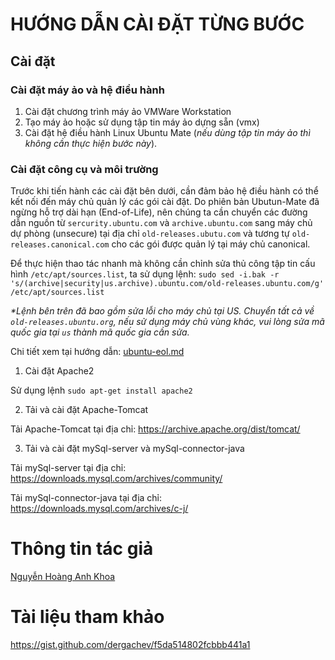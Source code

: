 # HƯỚNG DẪN CÀI ĐẶT TỪNG BƯỚC
## Cài đặt
### Cài đặt máy ảo và hệ điều hành

1. Cài đặt chương trình máy ảo VMWare Workstation
2. Tạo máy ảo hoặc sử dụng tập tin máy ảo dựng sẵn (vmx)
3. Cài đặt hệ điều hành Linux Ubuntu Mate (*nếu dùng tập tin máy ảo thì không cần thực hiện bước này*).

### Cài đặt công cụ và môi trường

Trước khi tiến hành các cài đặt bên dưới, cần đảm bảo hệ điều hành có thể kết nối đến máy chủ quản lý các gói cài đặt.
Do phiên bản Ubutun-Mate đã ngừng hỗ trợ dài hạn (End-of-Life), nên chúng ta cần chuyển các đường dẫn nguồn từ `sercurity.ubuntu.com` và `archive.ubuntu.com` sang máy chủ dự phòng (unsecure) tại địa chỉ `old-releases.ubutu.com` và tương tự `old-releases.canonical.com` cho các gói được quản lý tại máy chủ canonical.

Để thực hiện thao tác nhanh mà không cần chỉnh sửa thủ công tập tin cấu hình `/etc/apt/sources.list`, ta sử dụng lệnh:
`sudo sed -i.bak -r 's/(archive|security|us.archive).ubuntu.com/old-releases.ubuntu.com/g' /etc/apt/sources.list`

_*Lệnh bên trên đã bao gồm sửa lỗi cho máy chủ tại US. Chuyển tất cả về `old-releases.ubuntu.org`, nếu sử dụng máy chủ vùng khác, vui lòng sửa mã quốc gia tại `us` thành mã quốc gia cần sửa._

Chi tiết xem tại hướng dẫn: [ubuntu-eol.md](https://github.com/aguedu/xd-dv-mang/blob/master/ubtuntu-eol.md)

1. Cài đặt Apache2

Sử dụng lệnh `sudo apt-get install apache2`

2. Tải và cài đặt Apache-Tomcat

Tải Apache-Tomcat tại địa chỉ: https://archive.apache.org/dist/tomcat/

3. Tải và cài đặt mySql-server và mySql-connector-java

Tải mySql-server tại địa chỉ: https://downloads.mysql.com/archives/community/

Tải mySql-connector-java tại địa chỉ:  https://downloads.mysql.com/archives/c-j/

# Thông tin tác giả

[Nguyễn Hoàng Anh Khoa](https://www.facebook.com/nguyenhoanganhkhoacntt)

# Tài liệu tham khảo

https://gist.github.com/dergachev/f5da514802fcbbb441a1
